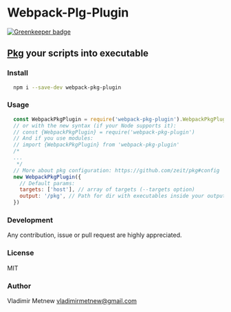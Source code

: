 # Webpack-Plg-Plugin

[![Greenkeeper badge](https://badges.greenkeeper.io/Metnew/webpack-pkg-plugin.svg)](https://greenkeeper.io/)

## [Pkg](https://github.com/zeit/pkg) your scripts into executable

### Install
```bash
  npm i --save-dev webpack-pkg-plugin
```

### Usage

```js
  const WebpackPkgPlugin = require('webpack-pkg-plugin').WebpackPkgPlugin
  // or with the new syntax (if your Node supports it):
  // const {WebpackPkgPlugin} = require('webpack-pkg-plugin')
  // And if you use modules:
  // import {WebpackPkgPlugin} from 'webpack-pkg-plugin'
  /*
  ...
   */
  // More about pkg configuration: https://github.com/zeit/pkg#config
  new WebpackPkgPlugin({
    // Default params:
    targets: ['host'], // array of targets (--targets option)
    output: '/pkg', // Path for dir with executables inside your output folder (--out-path)
  })
```

### Development
Any contribution, issue or pull request are highly appreciated.

### License
MIT

### Author
Vladimir Metnew <vladimirmetnew@gmail.com>
